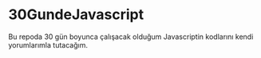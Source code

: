 # 30GundeJavascript
Bu repoda 30 gün boyunca çalışacak olduğum Javascriptin kodlarını kendi yorumlarımla tutacağım.
